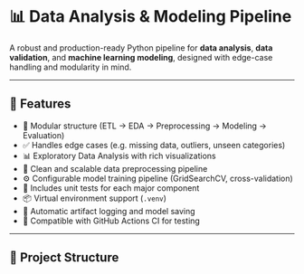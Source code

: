 # 📊 Data Analysis & Modeling Pipeline

A robust and production-ready Python pipeline for **data analysis**, **data validation**, and **machine learning modeling**, designed with edge-case handling and modularity in mind.

---

## 🧠 Features

- 📁 Modular structure (ETL → EDA → Preprocessing → Modeling → Evaluation)
- ✅ Handles edge cases (e.g. missing data, outliers, unseen categories)
- 📊 Exploratory Data Analysis with rich visualizations
- 🧹 Clean and scalable data preprocessing pipeline
- ⚙️ Configurable model training pipeline (GridSearchCV, cross-validation)
- 🧪 Includes unit tests for each major component
- 📦 Virtual environment support (`.venv`)
- 📁 Automatic artifact logging and model saving
- 🚀 Compatible with GitHub Actions CI for testing

---

## 📂 Project Structure

